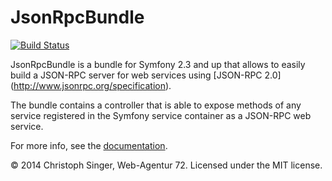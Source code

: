 JsonRpcBundle
=============

[![Build Status](https://secure.travis-ci.org/wasinger/jsonrpc-bundle.png?branch=master)](http://travis-ci.org/wasinger/jsonrpc-bundle)

JsonRpcBundle is a bundle for Symfony 2.3 and up that allows to easily build a JSON-RPC server for web services using [JSON-RPC 2.0] (http://www.jsonrpc.org/specification).

The bundle contains a controller that is able to expose methods of any service registered in the Symfony service container as a JSON-RPC web service. 

For more info, see the [documentation](doc/index.rst).


© 2014 Christoph Singer, Web-Agentur 72. Licensed under the MIT license.
